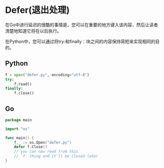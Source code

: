 #  Defer(退出处理)

在Go中进行延迟的很酷的事情是，您可以在重要的地方键入该内容，然后让读者清楚地知道它将在以后执行。

在Python中，您可以通过将try:和finally：块之间的内容保持简短来实现相同的目的。

## Python

```python
f = open("defer.py", encoding="utf-8")
try:
    f.read()
finally:
    f.close()
```

## Go

```go
package main

import "os"

func main() {
	f,_ := os.Open("defer.py")
	defer f.Close()
	// you can now read from this
	// `f` thing and it'll be closed later
}
```


